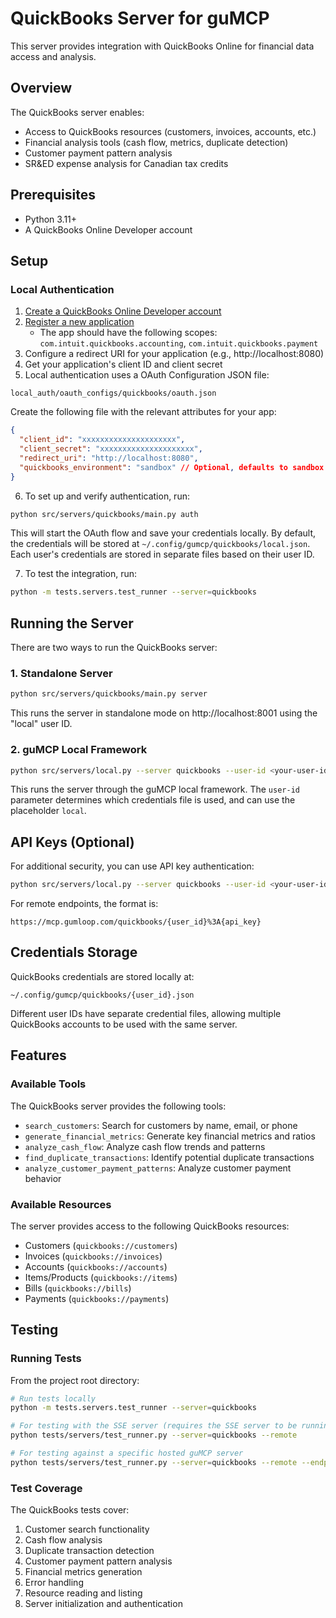 # QuickBooks Server for guMCP

This server provides integration with QuickBooks Online for financial data access and analysis.

## Overview

The QuickBooks server enables:

- Access to QuickBooks resources (customers, invoices, accounts, etc.)
- Financial analysis tools (cash flow, metrics, duplicate detection)
- Customer payment pattern analysis
- SR&ED expense analysis for Canadian tax credits

## Prerequisites

- Python 3.11+
- A QuickBooks Online Developer account

## Setup

### Local Authentication

1. [Create a QuickBooks Online Developer account](https://developer.intuit.com/)
2. [Register a new application](https://developer.intuit.com/app/developer/qbo/docs/get-started)
   - The app should have the following scopes: `com.intuit.quickbooks.accounting`, `com.intuit.quickbooks.payment`
3. Configure a redirect URI for your application (e.g., http://localhost:8080)
4. Get your application's client ID and client secret
5. Local authentication uses a OAuth Configuration JSON file:

```
local_auth/oauth_configs/quickbooks/oauth.json
```

Create the following file with the relevant attributes for your app:

```json
{
  "client_id": "xxxxxxxxxxxxxxxxxxxxx",
  "client_secret": "xxxxxxxxxxxxxxxxxxxxx",
  "redirect_uri": "http://localhost:8080",
  "quickbooks_environment": "sandbox" // Optional, defaults to sandbox
}
```

6. To set up and verify authentication, run:

```bash
python src/servers/quickbooks/main.py auth
```

This will start the OAuth flow and save your credentials locally. By default, the credentials will be stored at `~/.config/gumcp/quickbooks/local.json`. Each user's credentials are stored in separate files based on their user ID.

7. To test the integration, run:

```bash
python -m tests.servers.test_runner --server=quickbooks
```

## Running the Server

There are two ways to run the QuickBooks server:

### 1. Standalone Server

```bash
python src/servers/quickbooks/main.py server
```

This runs the server in standalone mode on http://localhost:8001 using the "local" user ID.

### 2. guMCP Local Framework

```bash
python src/servers/local.py --server quickbooks --user-id <your-user-id>
```

This runs the server through the guMCP local framework. The `user-id` parameter determines which credentials file is used, and can use the placeholder `local`.

## API Keys (Optional)

For additional security, you can use API key authentication:

```bash
python src/servers/local.py --server quickbooks --user-id <your-user-id> --api-key <your-api-key>
```

For remote endpoints, the format is:

```
https://mcp.gumloop.com/quickbooks/{user_id}%3A{api_key}
```

## Credentials Storage

QuickBooks credentials are stored locally at:

```
~/.config/gumcp/quickbooks/{user_id}.json
```

Different user IDs have separate credential files, allowing multiple QuickBooks accounts to be used with the same server.

## Features

### Available Tools

The QuickBooks server provides the following tools:

- `search_customers`: Search for customers by name, email, or phone
- `generate_financial_metrics`: Generate key financial metrics and ratios
- `analyze_cash_flow`: Analyze cash flow trends and patterns
- `find_duplicate_transactions`: Identify potential duplicate transactions
- `analyze_customer_payment_patterns`: Analyze customer payment behavior

### Available Resources

The server provides access to the following QuickBooks resources:

- Customers (`quickbooks://customers`)
- Invoices (`quickbooks://invoices`)
- Accounts (`quickbooks://accounts`)
- Items/Products (`quickbooks://items`)
- Bills (`quickbooks://bills`)
- Payments (`quickbooks://payments`)

## Testing

### Running Tests

From the project root directory:

```bash
# Run tests locally
python -m tests.servers.test_runner --server=quickbooks

# For testing with the SSE server (requires the SSE server to be running)
python tests/servers/test_runner.py --server=quickbooks --remote

# For testing against a specific hosted guMCP server
python tests/servers/test_runner.py --server=quickbooks --remote --endpoint=https://mcp.gumloop.com/quickbooks/{user_id}%3A{api_key}
```

### Test Coverage

The QuickBooks tests cover:

1. Customer search functionality
2. Cash flow analysis
3. Duplicate transaction detection
4. Customer payment pattern analysis
5. Financial metrics generation
6. Error handling
7. Resource reading and listing
8. Server initialization and authentication

